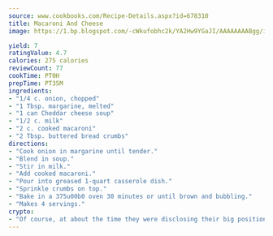 ```yaml
---
source: www.cookbooks.com/Recipe-Details.aspx?id=678310
title: Macaroni And Cheese
image: https://1.bp.blogspot.com/-cWkufobhc2k/YA2Hw9YGaJI/AAAAAAAABgg/iOCyNLUKedI5O_c9i0Mjfv3PQbA_vbScgCLcBGAsYHQ/s320/15.png

yield: 7
ratingValue: 4.7
calories: 275 calories
reviewCount: 77
cookTime: PT0H
prepTime: PT35M
ingredients:
- "1/4 c. onion, chopped"
- "1 Tbsp. margarine, melted"
- "1 can Cheddar cheese soup"
- "1/2 c. milk"
- "2 c. cooked macaroni"
- "2 Tbsp. buttered bread crumbs"
directions:
- "Cook onion in margarine until tender."
- "Blend in soup."
- "Stir in milk."
- "Add cooked macaroni."
- "Pour into greased 1-quart casserole dish."
- "Sprinkle crumbs on top."
- "Bake in a 375u00b0 oven 30 minutes or until brown and bubbling."
- "Makes 4 servings."
crypto:
- "Of course, at about the time they were disclosing their big position, Bitcoin started to crash."
---
```

